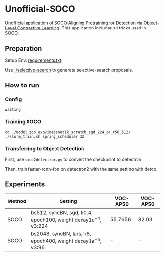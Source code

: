 # Unofficial-SOCO
Unofficial application of SOCO:[Aligning Pretraining for Detection via Object-Level Contrastive Learning](https://arxiv.org/abs/2106.02637). This application includes all tricks used in SOCO.

## Preparation

Setup Env: [requirements.txt](requirements.txt).

Use [./selective-search](selective-search) to generate selective-search proposals.

## How to run
### Config
```
waiting
```

### Training SOCO
```
cd ./model_zoo_exp/imagenet1k_scratch_sgd_224_p4_r50_512/
./slurm_train.sh spring_scheduler 32
```

### Transferring to Object Detection
First, use `soco2detectron.py` to convert the checkpoint to detectron.

Then, train faster-rcnn-fpn on detectron2 with the same setting with [detco](https://github.com/xieenze/DetCo).

## Experiments

| Method | Setting | VOC-AP50 | VOC-AP50 |
| - | - | - | - | 
| SOCO| bs512, syncBN, sgd, lr0.4, epoch100, weight decay$1e^{-4}$, v3:224 | 55.7656| 82.03 |
| SOCO| bs2048, syncBN, lars, lr8, epoch400, weight decay$1e^{-5}$, v3:96| - | - |
